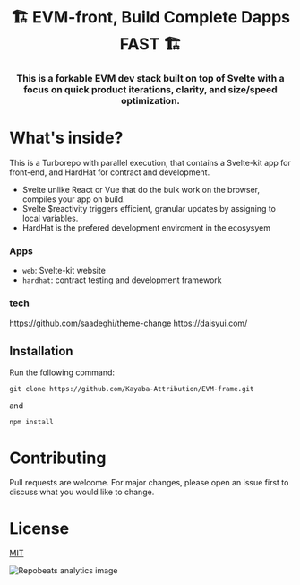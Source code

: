 <p align="center">
  <h1 align="center">🏗️ EVM-front, Build Complete Dapps FAST 🏗️</h1>
  <h3 align="center">This is a forkable EVM dev stack built on top of Svelte with a focus on quick product iterations, clarity, and size/speed optimization.  
</h3>
</p>

# What's inside?

This is a Turborepo with parallel execution, that contains a Svelte-kit app for front-end, and HardHat for contract and development.

+ Svelte unlike React or Vue that do the bulk work on the browser, compiles your app on build.
+ Svelte $reactivity triggers efficient, granular updates by assigning to local variables.  
+ HardHat is the prefered development enviroment in the ecosysyem

### Apps

- `web`: Svelte-kit website
- `hardhat`: contract testing and development framework

### tech

https://github.com/saadeghi/theme-change
https://daisyui.com/

## Installation

Run the following command:

```
git clone https://github.com/Kayaba-Attribution/EVM-frame.git
```

and

```
npm install
```

# Contributing

Pull requests are welcome. For major changes, please open an issue first to discuss what you would like to change.

# License

[MIT](https://choosealicense.com/licenses/mit/)

 <img align="center" src="https://repobeats.axiom.co/api/embed/7c2a64ade689c04cda1db4d96e99f6e308580e2b.svg" alt="Repobeats analytics image" />
